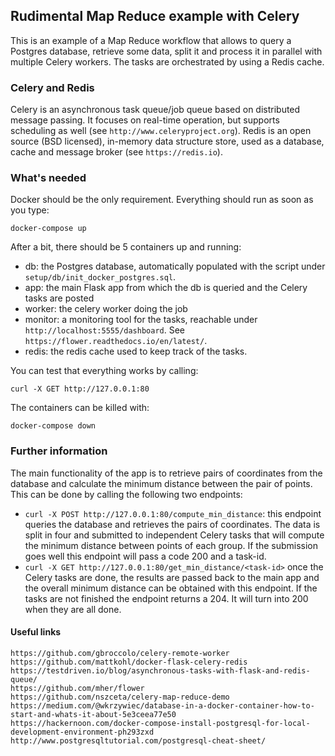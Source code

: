 ## Rudimental Map Reduce example with Celery

This is an example of a Map Reduce workflow that allows to query a Postgres
database, retrieve some data, split it and process it in parallel with
multiple Celery workers. The tasks are orchestrated by using a Redis
cache.

### Celery and Redis

Celery is an asynchronous task queue/job queue based on distributed
message passing. It focuses on real-time operation, but supports
scheduling as well (see `http://www.celeryproject.org`).
Redis is an open source (BSD licensed), in-memory data structure store,
used as a database, cache and message broker (see `https://redis.io`).

### What's needed

Docker should be the only requirement. Everything should run as
soon as you type:

````
docker-compose up
````

After a bit, there should be 5 containers up and running:

- db: the Postgres database, automatically populated with the
script under `setup/db/init_docker_postgres.sql`.
- app: the main Flask app from which the db is queried and the
Celery tasks are posted
- worker: the celery worker doing the job
- monitor: a monitoring tool for the tasks, reachable under
`http://localhost:5555/dashboard`.
See `https://flower.readthedocs.io/en/latest/`.
- redis: the redis cache used to keep track of the tasks.

You can test that everything works by calling:

````
curl -X GET http://127.0.0.1:80
````

The containers can be killed with:

````
docker-compose down
````

### Further information

The main functionality of the app is to retrieve pairs of coordinates
from the database and calculate the minimum distance between the
pair of points. This can be done by calling the following two
endpoints:

- `curl -X POST http://127.0.0.1:80/compute_min_distance`: this
endpoint queries the database and retrieves the pairs of
coordinates. The data is split in four and submitted to independent
Celery tasks that will compute the minimum distance between points
of each group. If the submission goes well this endpoint will pass
a code 200 and a task-id.
- `curl -X GET http://127.0.0.1:80/get_min_distance/<task-id>` once the Celery
tasks are done, the results are passed back to the main app and
the overall minimum distance can be obtained with this endpoint. If
the tasks are not finished the endpoint returns a 204. It will turn
into 200 when they are all done.

#### Useful links

````
https://github.com/gbroccolo/celery-remote-worker
https://github.com/mattkohl/docker-flask-celery-redis
https://testdriven.io/blog/asynchronous-tasks-with-flask-and-redis-queue/
https://github.com/mher/flower
https://github.com/nszceta/celery-map-reduce-demo
https://medium.com/@wkrzywiec/database-in-a-docker-container-how-to-start-and-whats-it-about-5e3ceea77e50
https://hackernoon.com/docker-compose-install-postgresql-for-local-development-environment-ph293zxd
http://www.postgresqltutorial.com/postgresql-cheat-sheet/
````